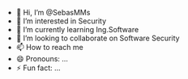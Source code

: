 - 👋 Hi, I’m @SebasMMs
- 👀 I’m interested in Security
- 🌱 I’m currently learning Ing.Software
- 💞️ I’m looking to collaborate on Software Security
- 📫 How to reach me 
- 😄 Pronouns: ...
- ⚡ Fun fact: ...

<!---
SebasMMs/SebasMMs is a ✨ special ✨ repository because its `README.md` (this file) appears on your GitHub profile.
You can click the Preview link to take a look at your changes.
--->
